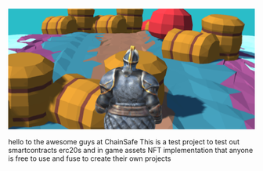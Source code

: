 ![banner (1)](https://raw.githubusercontent.com/bonappetitjovi/PorkyPies/main/banner%20(1).png)

hello to the awesome guys at ChainSafe
This is a test project to test out smartcontracts erc20s and in game assets NFT implementation that anyone is free to use and fuse to create their own projects
